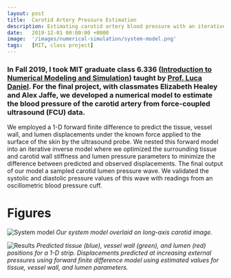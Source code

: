 ```yaml
---
layout: post
title:  Carotid Artery Pressure Estimation
description: Estimating carotid artery blood pressure with an iterative inverse model.
date:   2019-12-01 00:00:00 +0000
image:  '/images/numerical-simulation/system-model.png'
tags:   [MIT, class project]
---
```


### In Fall 2019, I took MIT graduate class 6.336 ([Introduction to Numerical Modeling and Simulation](https://ocw.mit.edu/courses/electrical-engineering-and-computer-science/6-336j-introduction-to-numerical-simulation-sma-5211-fall-2003/)) taught by [Prof. Luca Daniel](http://www.mit.edu/~dluca/).  For the final project, with classmates Elizabeth Healey and Alex Jaffe, we developed a numerical model to estimate the blood pressure of the carotid artery from force-coupled ultrasound (FCU) data.

We employed a 1-D forward finite difference to predict the tissue, vessel wall, and lumen displacements under the known force applied to the surface of the skin by the ultrasound probe.  We nested this forward model into an iterative inverse model where we optimized the surrounding tissue and carotid wall stiffness and lumen pressure parameters to minimize the difference between predicted and observed displacements.  The final output of our model a sampled carotid lumen pressure wave. We validated the systolic and diastolic pressure values of this wave with readings from an oscillometric blood pressure cuff.

# Figures

![System model]({{site.baseurl}}/images/numerical-simulation/system-model.png)
*Our system model overlaid on long-axis carotid image.*

![Results]({{site.baseurl}}/images/numerical-simulation/forward_model_force_ramp_25.png)
*Predicted tissue (blue), vessel wall (green), and lumen (red) positions for a 1-D strip. Displacements predicted at increasing external pressures using forward finite difference model using estimated values for tissue, vessel wall, and lumen parameters.*